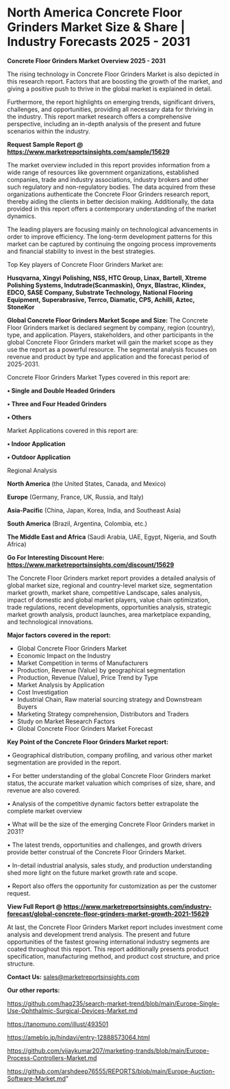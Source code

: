  # North America Concrete Floor Grinders Market Size & Share | Industry Forecasts 2025 - 2031

<Strong> Concrete Floor Grinders Market Overview 2025 - 2031</strong>

The rising technology in Concrete Floor Grinders Market is also depicted in this research report. Factors that are boosting the growth of the market, and giving a positive push to thrive in the global market is explained in detail.

Furthermore, the report highlights on emerging trends, significant drivers, challenges, and opportunities, providing all necessary data for thriving in the industry. This report market research offers a comprehensive perspective, including an in-depth analysis of the present and future scenarios within the industry.

<strong>Request Sample Report @ <a href=https://www.marketreportsinsights.com/sample/15629>https://www.marketreportsinsights.com/sample/15629</a></strong>

The market overview included in this report provides information from a wide range of resources like government organizations, established companies, trade and industry associations, industry brokers and other such regulatory and non-regulatory bodies. The data acquired from these organizations authenticate the Concrete Floor Grinders research report, thereby aiding the clients in better decision making. Additionally, the data provided in this report offers a contemporary understanding of the market dynamics.

The leading players are focusing mainly on technological advancements in order to improve efficiency. The long-term development patterns for this market can be captured by continuing the ongoing process improvements and financial stability to invest in the best strategies.

Top Key players of Concrete Floor Grinders Market are:

<strong>Husqvarna, Xingyi Polishing, NSS, HTC Group, Linax, Bartell, Xtreme Polishing Systems, Indutrade(Scanmaskin), Onyx, Blastrac, Klindex, EDCO, SASE Company, Substrate Technology, National Flooring Equipment, Superabrasive, Terrco, Diamatic, CPS, Achilli, Aztec, StoneKor</strong>

<strong><b>Global Concrete Floor Grinders Market Scope and Size:</b></strong>
The Concrete Floor Grinders market is declared segment by company, region (country), type, and application. Players, stakeholders, and other participants in the global Concrete Floor Grinders market will gain the market scope as they use the report as a powerful resource. The segmental analysis focuses on revenue and product by type and application and the forecast period of 2025-2031.

Concrete Floor Grinders Market Types covered in this report are:

<strong>• Single and Double Headed Grinders

• Three and Four Headed Grinders

• Others</strong>

Market Applications covered in this report are:

<strong>• Indoor Application

• Outdoor Application</strong> 

Regional Analysis

<strong>North America</strong> (the United States, Canada, and Mexico)

<strong>Europe</strong> (Germany, France, UK, Russia, and Italy)

<strong>Asia-Pacific</strong> (China, Japan, Korea, India, and Southeast Asia)

<strong>South America</strong> (Brazil, Argentina, Colombia, etc.)

<strong>The Middle East and Africa</strong> (Saudi Arabia, UAE, Egypt, Nigeria, and South Africa)

<strong>Go For Interesting Discount Here: <a href=https://www.marketreportsinsights.com/discount/15629>https://www.marketreportsinsights.com/discount/15629</a></strong>

The Concrete Floor Grinders market report provides a detailed analysis of global market size, regional and country-level market size, segmentation market growth, market share, competitive Landscape, sales analysis, impact of domestic and global market players, value chain optimization, trade regulations, recent developments, opportunities analysis, strategic market growth analysis, product launches, area marketplace expanding, and technological innovations.

<strong><b>Major factors covered in the report:</b></strong>
<ul>
  <li>Global Concrete Floor Grinders Market </li>
  <li>Economic Impact on the Industry</li>
  <li>Market Competition in terms of Manufacturers</li>
  <li>Production, Revenue (Value) by geographical segmentation</li>
  <li>Production, Revenue (Value), Price Trend by Type</li>
  <li>Market Analysis by Application</li>
  <li>Cost Investigation</li>
  <li>Industrial Chain, Raw material sourcing strategy and Downstream Buyers</li>
  <li>Marketing Strategy comprehension, Distributors and Traders</li>
  <li>Study on Market Research Factors</li>
  <li>Global Concrete Floor Grinders Market Forecast</li>
</ul>

<strong><b>Key Point of the Concrete Floor Grinders Market report:</b></strong>

• Geographical distribution, company profiling, and various other market segmentation are provided in the report.

• For better understanding of the global Concrete Floor Grinders market status, the accurate market valuation which comprises of size, share, and revenue are also covered.

• Analysis of the competitive dynamic factors better extrapolate the complete market overview

• What will be the size of the emerging Concrete Floor Grinders market in 2031?

• The latest trends, opportunities and challenges, and growth drivers provide better construal of the Concrete Floor Grinders Market.

• In-detail industrial analysis, sales study, and production understanding shed more light on the future market growth rate and scope.

• Report also offers the opportunity for customization as per the customer request.

<strong><b>View Full Report @ <a href=https://www.marketreportsinsights.com/industry-forecast/global-concrete-floor-grinders-market-growth-2021-15629>https://www.marketreportsinsights.com/industry-forecast/global-concrete-floor-grinders-market-growth-2021-15629</a></b></strong>


At last, the Concrete Floor Grinders Market report includes investment come analysis and development trend analysis. The present and future opportunities of the fastest growing international industry segments are coated throughout this report. This report additionally presents product specification, manufacturing method, and product cost structure, and price structure.

<strong>Contact Us:</strong>
sales@marketreportsinsights.com

<strong>Our other reports:</strong>

<a href=https://github.com/haq235/search-market-trend/blob/main/Europe-Single-Use-Ophthalmic-Surgical-Devices-Market.md>https://github.com/haq235/search-market-trend/blob/main/Europe-Single-Use-Ophthalmic-Surgical-Devices-Market.md</a>

<a href=https://tanomuno.com/illust/493501>https://tanomuno.com/illust/493501</a>

<a href=https://ameblo.jp/hindavi/entry-12888573064.html>https://ameblo.jp/hindavi/entry-12888573064.html</a>

<a href=https://github.com/vijaykumar207/marketing-trands/blob/main/Europe-Process-Controllers-Market.md>https://github.com/vijaykumar207/marketing-trands/blob/main/Europe-Process-Controllers-Market.md</a>

<a href=https://github.com/arshdeep76555/REPORTS/blob/main/Europe-Auction-Software-Market.md>https://github.com/arshdeep76555/REPORTS/blob/main/Europe-Auction-Software-Market.md</a>"
